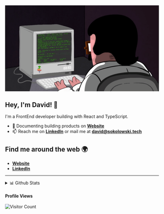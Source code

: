 ![gif](programming.gif)

## **Hey, I'm David!** 👋

I'm a FrontEnd developer building with React and TypeScript.

- 📝 Documenting building products on [**Website**](https://www.sokolowski.tech)
- 📫 Reach me on [**LinkedIn**](https://www.linkedin.com/in/david-sokolowski-b54849207/) or mail me at **david@sokolowski.tech**

## Find me around the web 🌍

- [**Website**](https://www.sokolowski.tech)
- [**LinkedIn**](https://www.linkedin.com/in/david-sokolowski-b54849207/)

********

  
<details>
  <summary>📊 Github Stats</summary>

  <p align="center"> <img src="https://github-readme-stats.vercel.app/api?username=gitsoks&show_icons=true&theme=gotham" alt="David's Stats" /> 

</details>

  #### Profile Views
  
![Visitor Count](https://profile-counter.glitch.me/{gitsoks}/count.svg) 



<!--
**GitSoks/gitsoks** is a ✨ _special_ ✨ repository because its `README.md` (this file) appears on your GitHub profile.

Here are some ideas to get you started:

- 🔭 I’m currently working on ...
- 🌱 I’m currently learning ...
- 👯 I’m looking to collaborate on ...
- 🤔 I’m looking for help with ...
- 💬 Ask me about ...
- 📫 How to reach me: ...
- 😄 Pronouns: ...
- ⚡ Fun fact: ...
-->

